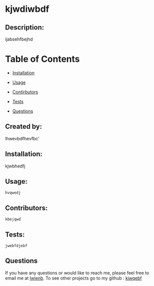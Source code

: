 # kjwdiwbdf
 
   

  ## Description:
  ijabsehfbejhd

  # Table of Contents

  * [Installation](#installation)
  * [Usage](#usage)
  * [Contirbutors](#contirbutors)
   
  * [Tests](#tests)
  * [Questions](#questions)
  
  ## Created by:
  lhwevbdfhevfbc'
   
  ## Installation:
   kjwbhedfj

  ## Usage:
    hvqwedj

  ## Contributors:
    kbejqwd

 

  ## Tests:
    jwebfdjebf

  ## Questions

  If you have any questions or would like to reach me, please feel free to email me at [lwjenb](mailto:lwjenb).
  To see other projects go to my github : [kjwqebf](https://github.com/kjwqebf)

  
  
